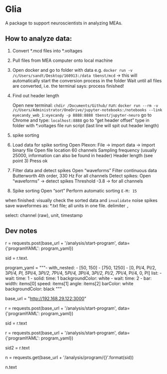 # Glia
A package to support neuroscientists in analyzing MEAs.


## How to analyze data:
1. Convert *.mcd files into *.voltages

  1.	Pull files from MEA computer onto local machine 

  2.	Open docker and go to folder with data
e.g. `docker run -v /c/Users/sandt/Desktop/160913:/data tbenst/mcd`
-> this will automatically start the conversion process in the folder
Wait until all files are converted, i.e. the terminal says: process finished!

3.	Find out header length

    Open new terminal:
    `chdir /Documents/Github/`
	run: 
    `docker run --rm -v /c/Users/Administrator/OneDrive/jupyter-notebooks:/notebooks --link eyecandy_web_1:eyecandy -p 8888:8888 tbenst/jupyter-neuro`
	go to Chrome and type: `localhost:8888`
	go to “get header offset”
	type in folder with *.voltages file
	run script (last line will spit out header length)

2. spike sorting
  4.	Load data for spike sorting
Open Plexon:
File -> import data -> import binary file
Open file location
	60 channels
Sampling frequency (usually 25000, information can also be found in header)
	Header length (see point 3)
	Press ok

  5.	Filter data and detect spikes
Open “waveforms”
Filter continuous data
	Butterworth 4th order, 330 Hz 
		For all channels
Detect spikes:
	Open “waveforms” -> detect spikes
		Threshold -3.8 -> for all channels

  6.	Spike sorting
Open “sort”
Perform automatic sorting 
    `E-M: 15`
 
 when finished: visually check the sorted data and `invalidate` noise spikes
  save waveformes as: *.txt file; all units in one file. delimiter `,`

  select: channel (raw), unit, timestamp


## Dev notes
r = requests.post(base_url + '/analysis/start-program', data={'programYAML': program_yaml})

sid = r.text.

program_yaml = """- with_nested:
    - [50, 150]
    - [750, 1250]
    - [0, PI/4, PI/2, 3*PI/4, PI, 5*PI/4, 3*PI/2, 7*PI/4, 5*PI/4, 3*PI/4, 3*PI/2, PI/2, 7*PI/4, PI/4, 0, PI]
  list:
    - wait:
        time: 1
    - solid:
        time: 1
        backgroundColor: white
    - wait:
        time: 2
    - bar:
       width: items[0]
       speed: items[1]
       angle: items[2]
       barColor: white
       backgroundColor: black
"""

base_url = "http://192.168.29.122:3000"

r = requests.post(base_url + '/analysis/start-program', data={'programYAML': program_yaml})

sid = r.text

r = requests.post(base_url + '/analysis/start-program', data={'programYAML': program_yaml})

sid2 = r.text

n = requests.get(base_url + '/analysis/program/{}'.format(sid))

n.text
